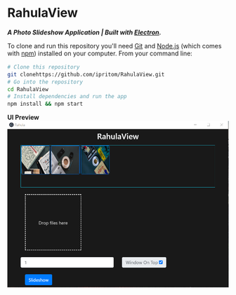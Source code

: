 # RahulaView 
***A Photo Slideshow Application | Built with [Electron](https://github.com/atom/electron).***
 
To clone and run this repository you'll need [Git](https://git-scm.com) and [Node.js](https://nodejs.org/en/download/) (which comes with [npm](https://www.npmjs.com/)) installed on your computer. From your command line:

``` bash
# Clone this repository
git clonehttps://github.com/ipritom/RahulaView.git
# Go into the repository
cd RahulaView
# Install dependencies and run the app
npm install && npm start
```

**UI Preview**
![](res/rahulaUI.png)


